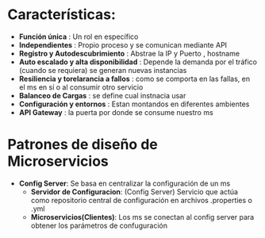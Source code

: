 # Características:
-   **Función única** : Un rol en específico
-   **Independientes** : Propio proceso y se comunican mediante API
-   **Registro y Autodescubrimiento** : Abstrae la IP y Puerto , hostname
-   **Auto escalado y alta disponibilidad** : Depende la demanda por el tráfico (cuando se requiera) se generan nuevas instancias
-   **Resiliencia y torelarancia a fallos** : como se comporta en las fallas, en el ms en sí o al consumir otro servicio
-   **Balanceo de Cargas** : se define cual instnacia usar
-   **Configuración y entornos** : Estan montandos en diferentes ambientes
-   **API Gateway** : la puerta por donde se consume nuestro ms


# Patrones de diseño de Microservicios
-   **Config Server**: Se basa en centralizar la configuración de un ms
    -   **Servidor de Configuracion**: (Config Server) Servicio que actúa como repositorio central de configuración en archivos .properties o .yml
    -   **Microservicios(Clientes)**: Los ms se conectan al config server para obtener los parámetros de confuguración

